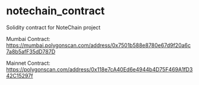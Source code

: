 # notechain_contract
Solidity contract for NoteChain project

Mumbai Contract: https://mumbai.polygonscan.com/address/0x7501b588e8780e67d9f20a6c7a8b5afF35dD787D

Mainnet Contract: https://polygonscan.com/address/0x118e7cA40Ed6e4944b4D75F469A1fD342C15297f